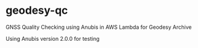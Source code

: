 # geodesy-qc
GNSS Quality Checking using Anubis in AWS Lambda for Geodesy Archive

Using Anubis version 2.0.0 for testing
